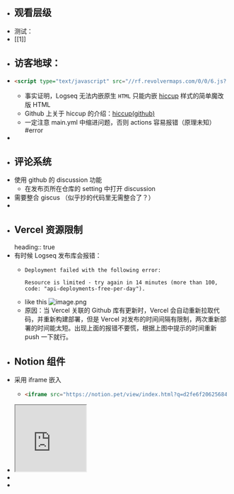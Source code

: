 - ## 观看层级
- 测试：
- [[1]]
- ## 访客地球：
- ```html
  <script type="text/javascript" src="//rf.revolvermaps.com/0/0/6.js?i=5wmg8mtp9cw&amp;m=7&amp;c=e63100&amp;cr1=ffffff&amp;f=arial&amp;l=0&amp;bv=90&amp;lx=-420&amp;ly=420&amp;hi=20&amp;he=7&amp;hc=a8ddff&amp;rs=80" async="async"></script>
  ```
	- 事实证明，Logseq 无法内嵌原生 `HTML` 只能内嵌 [hiccup](https://docs.logseq.com/#/page/hiccup) 样式的简单魔改版 HTML
	- Github 上关于 hiccup 的介绍：[hiccup(github)](https://github.com/weavejester/hiccup/wiki/Syntax)
	- 一定注意 main.yml 中缩进问题，否则 actions 容易报错（原理未知）#error
-
- ## 评论系统
- 使用 github 的 discussion 功能
	- 在发布页所在仓库的 setting 中打开 discussion
- 需要整合 giscus （似乎抄的代码里无需整合了？）
-
- ## Vercel 资源限制
  heading:: true
- 有时候 Logseq 发布库会报错：
	- ```github
	  Deployment failed with the following error:
	  
	  Resource is limited - try again in 14 minutes (more than 100, code: "api-deployments-free-per-day").
	  ```
	- like this ![image.png](../assets/image_1660634389379_0.png)
	- 原因：当 Vercel 关联的 Github 库有更新时，Vercel 会自动重新拉取代码，并重新构建部署，但是 Vercel 对发布的时间间隔有限制，两次重新部署的时间能太短。出现上面的报错不要慌，根据上图中提示的时间重新 push 一下就行。
- ## Notion 组件
- 采用 iframe 嵌入
	- ```HTML
	  <iframe src="https://notion.pet/view/index.html?q=d2fe6f20625684c30693e38225476a10.6842667962fb7a7e0e2a3bc434531740" width="160"height="150"></iframe>
	  ```
- <iframe src="https://notion.pet/view/index.html?q=d2fe6f20625684c30693e38225476a10.6842667962fb7a7e0e2a3bc434531740" width="160"height="150"></iframe>
-
-
